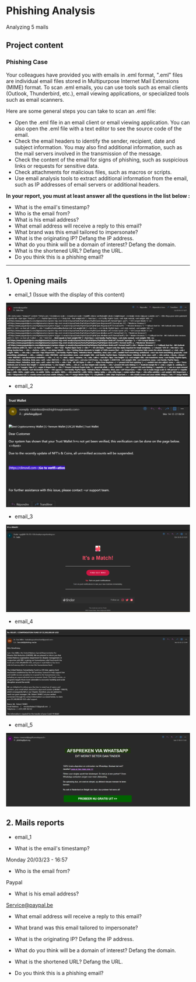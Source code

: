 # Phishing Analysis

Analyzing 5 mails

## Project content 

### Phishing Case
Your colleagues have provided you with emails in .eml format, ".eml" files are individual email files stored in Multipurpose Internet Mail Extensions (MIME) format. To scan .eml emails, you can use tools such as email clients (Outlook, Thunderbird, etc.), email viewing applications, or specialized tools such as email scanners.

Here are some general steps you can take to scan an .eml file:

- Open the .eml file in an email client or email viewing application. You can also open the .eml file with a text editor to see the source code of the email.
- Check the email headers to identify the sender, recipient, date and subject information. You may also find additional information, such as the mail servers involved in the transmission of the message.
- Check the content of the email for signs of phishing, such as suspicious links or requests for sensitive data.
- Check attachments for malicious files, such as macros or scripts.
- Use email analysis tools to extract additional information from the email, such as IP addresses of email servers or additional headers.

**In your report, you must at least answer all the questions in the list below :**

- What is the email's timestamp? 
- Who is the email from?
- What is his email address?
- What email address will receive a reply to this email? 
- What brand was this email tailored to impersonate?
- What is the originating IP? Defang the IP address. 
- What do you think will be a domain of interest? Defang the domain.
- What is the shortened URL? Defang the URL.
- Do you think this is a phishing email?

---------------------------------------------------------------------

## **1.** Opening mails 

- email_1 (Issue with the display of this content)

![alt text](/img/mail1.png)

- email_2

![alt text](/img/mail2.png)

- email_3

![alt text](/img/mail3.png)

- email_4

![alt text](/img/mail4.png)

- email_5

![alt text](/img/mail5.png)


## **2.** Mails reports

- email_1

- What is the email's timestamp?

Monday 20/03/23 - 16:57

- Who is the email from?

Paypal

- What is his email address?

Service@paypal.be

- What email address will receive a reply to this email?



- What brand was this email tailored to impersonate?
- What is the originating IP? Defang the IP address. 
- What do you think will be a domain of interest? Defang the domain.
- What is the shortened URL? Defang the URL.
- Do you think this is a phishing email?
